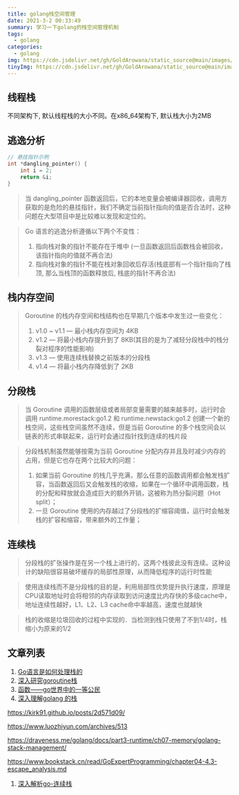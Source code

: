 ```yaml
---
title: golang栈空间管理
date: 2021-3-2 00:33:49
summary: 学习一下golang的栈空间管理机制
tags:
  - golang
categories:
  - golang
img: https://cdn.jsdelivr.net/gh/GoldArowana/static_source@main/images/cover/co109-m.jpg
tinyImg: https://cdn.jsdelivr.net/gh/GoldArowana/static_source@main/images/tiny/cover/co109.jpg
---
```


## 线程栈
不同架构下, 默认线程栈的大小不同。在x86_64架构下, 默认栈大小为2MB

## 逃逸分析
```c
// 悬挂指针示例
int *dangling_pointer() {
    int i = 2;
    return &i;
}
```
> 当 dangling_pointer 函数返回后，它的本地变量会被编译器回收，调用方获取的是危险的悬挂指针，我们不确定当前指针指向的值是否合法时，这种问题在大型项目中是比较难以发现和定位的。

> Go 语言的逃逸分析遵循以下两个不变性：
> 
> 1. 指向栈对象的指针不能存在于堆中 (一旦函数返回后函数栈会被回收，该指针指向的值就不再合法)
> 1. 指向栈对象的指针不能在栈对象回收后存活(栈底部有一个指针指向了栈顶, 那么当栈顶的函数释放后, 栈底的指针不再合法)

## 栈内存空间
> Goroutine 的栈内存空间和栈结构也在早期几个版本中发生过一些变化：
> 1. v1.0 ~ v1.1 — 最小栈内存空间为 4KB
> 1. v1.2 — 将最小栈内存提升到了 8KB(其目的是为了减轻分段栈中的栈分裂对程序的性能影响)
> 1. v1.3 — 使用连续栈替换之前版本的分段栈
> 1. v1.4 — 将最小栈内存降低到了 2KB

## 分段栈
> 当 Goroutine 调用的函数层级或者局部变量需要的越来越多时，运行时会调用 runtime.morestack:go1.2 和 runtime.newstack:go1.2 创建一个新的栈空间，这些栈空间虽然不连续，但是当前 Goroutine 的多个栈空间会以链表的形式串联起来，运行时会通过指针找到连续的栈片段

> 分段栈机制虽然能够按需为当前 Goroutine 分配内存并且及时减少内存的占用，但是它也存在两个比较大的问题：
> 
> 1. 如果当前 Goroutine 的栈几乎充满，那么任意的函数调用都会触发栈扩容，当函数返回后又会触发栈的收缩，如果在一个循环中调用函数，栈的分配和释放就会造成巨大的额外开销，这被称为热分裂问题（Hot split）；
> 1. 一旦 Goroutine 使用的内存越过了分段栈的扩缩容阈值，运行时会触发栈的扩容和缩容，带来额外的工作量；

## 连续栈
> 分段栈的扩张操作是在另一个栈上进行的，这两个栈彼此没有连续。这种设计的缺陷很容易破坏缓存的局部性原理，从而降低程序的运行时性能

> 使用连续栈而不是分段栈的目的是，利用局部性优势提升执行速度，原理是CPU读取地址时会将相邻的内存读取到访问速度比内存快的多级cache中，地址连续性越好，L1、L2、L3 cache命中率越高，速度也就越快

> 栈的收缩是垃圾回收的过程中实现的．当检测到栈只使用了不到1/4时，栈缩小为原来的1/2

## 文章列表
1. [Go语言是如何处理栈的](https://tonybai.com/2014/11/05/how-stacks-are-handled-in-go/)
2. [深入研究goroutine栈](http://www.huamo.online/2019/06/25/%E6%B7%B1%E5%85%A5%E7%A0%94%E7%A9%B6goroutine%E6%A0%88/)
3. [函数——go世界中的一等公民](https://segmentfault.com/a/1190000023340324)
4. [深入理解golang 的栈](https://www.jianshu.com/p/7ec9acca6480)

https://kirk91.github.io/posts/2d571d09/

https://www.luozhiyun.com/archives/513

https://draveness.me/golang/docs/part3-runtime/ch07-memory/golang-stack-management/

https://www.bookstack.cn/read/GoExpertProgramming/chapter04-4.3-escape_analysis.md

1. [深入解析go-连续栈](https://tiancaiamao.gitbooks.io/go-internals/content/zh/03.5.html)